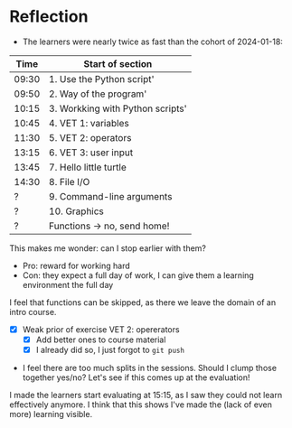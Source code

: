 # Reflection

- The learners were nearly twice as fast than the cohort of 2024-01-18:

Time |Start of section
-----|--------------------------------
09:30|1. Use the Python script'
09:50|2. Way of the program'
10:15|3. Workking with Python scripts'
10:45|4. VET 1: variables
11:30|5. VET 2: operators
13:15|6. VET 3: user input
13:45|7. Hello little turtle
14:30|8. File I/O
?|9. Command-line arguments
?|10. Graphics
?|Functions -> no, send home!

This makes me wonder: can I stop earlier with them?

- Pro: reward for working hard
- Con: they expect a full day of work, I can give them a learning
  environment the full day

I feel that functions can be skipped, as there we leave
the domain of an intro course.

- [x] Weak prior of exercise VET 2: opererators
    - [x] Add better ones to course material
    - [x] I already did so, I just forgot to `git push`
- I feel there are too much splits in the sessions.
  Should I clump those together yes/no?
  Let's see if this comes up at the evaluation!

I made the learners start evaluating at 15:15, as I saw they could not learn
effectively anymore. I think that this shows I've made the (lack of even
more) learning visible.
